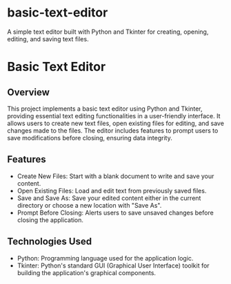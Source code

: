 # basic-text-editor
A simple text editor built with Python and Tkinter for creating, opening, editing, and saving text files.


# Basic Text Editor


## Overview
This project implements a basic text editor using Python and Tkinter, providing essential text editing functionalities in a user-friendly interface. It allows users to create new text files, open existing files for editing, and save changes made to the files. The editor includes features to prompt users to save modifications before closing, ensuring data integrity.

## Features
- Create New Files: Start with a blank document to write and save your content.
- Open Existing Files: Load and edit text from previously saved files.
- Save and Save As: Save your edited content either in the current directory or choose a new location with "Save As".
- Prompt Before Closing: Alerts users to save unsaved changes before closing the application.

## Technologies Used
- Python: Programming language used for the application logic.
- Tkinter: Python's standard GUI (Graphical User Interface) toolkit for building the application's graphical components.
